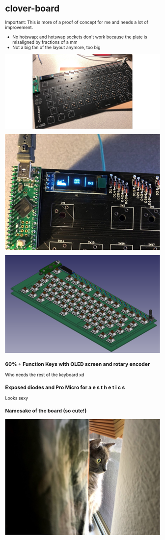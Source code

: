 # clover-board
Important: This is more of a proof of concept for me and needs a lot of improvement.
- No hotswap; and hotswap sockets don't work because the plate is misaligned by fractions of a mm
- Not a big fan of the layout anymore, too big

![Picture of manufactured board](https://github.com/b-gong/clover-board/blob/main/clover_board.png?raw=true)

![Picture of OLED screen](https://github.com/b-gong/clover-board/blob/main/clover_board_screen.JPG?raw=true)

![FreeCAD Screenshot of clover_board made with KiCadStepUp Addon](https://github.com/b-gong/clover-board/blob/main/clover_board_render.png?raw=true)

### 60% + Function Keys with OLED screen and rotary encoder
Who needs the rest of the keyboard xd

### Exposed diodes and Pro Micro for a e s t h e t i c s
Looks sexy

### Namesake of the board (so cute!)
![Picture of Clover the cat](https://github.com/b-gong/clover-board/blob/main/clover.jpg?raw=true)
